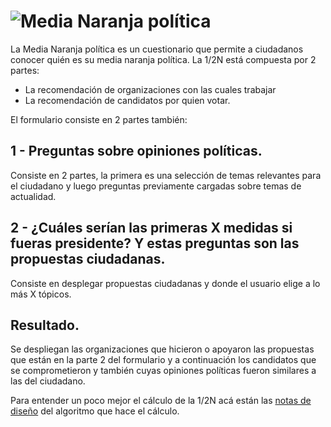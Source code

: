 ![Media Naranja política](https://votainteligente.cl/static/img/logo-media-naranja.svg)
=========================
La Media Naranja política es un cuestionario que permite a ciudadanos conocer quién es su media naranja política.
La 1/2N está compuesta por 2 partes:
* La recomendación de organizaciones con las cuales trabajar
* La recomendación de candidatos por quien votar.

El formulario consiste en 2 partes también: 

1 - Preguntas sobre opiniones políticas.
--
Consiste en 2 partes, la primera es una selección de temas relevantes para el ciudadano y luego preguntas previamente cargadas sobre temas de actualidad.


2 - ¿Cuáles serían las primeras X medidas si fueras presidente? Y estas preguntas son las propuestas ciudadanas.
--
Consiste en desplegar propuestas ciudadanas y donde el usuario elige a lo más X tópicos.


Resultado.
-----------
Se despliegan las organizaciones que hicieron o apoyaron las propuestas que están en la parte 2 del formulario y a continuación los candidatos que se comprometieron y también cuyas opiniones políticas fueron similares a las del ciudadano.

Para entender un poco mejor el cálculo de la 1/2N acá están las [notas de diseño](https://github.com/ciudadanointeligente/votainteligente-portal-electoral/wiki/%C2%BFC%C3%B3mo-se-calcula-la-media-naranja%3F) del algoritmo que hace el cálculo.
